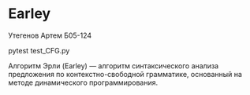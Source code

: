 # Earley
Утегенов Артем Б05-124

pytest test_CFG.py 


Алгоритм Эрли (Earley) — алгоритм синтаксического анализа предложения по контекстно-свободной грамматике, основанный на методе динамического программирования.

